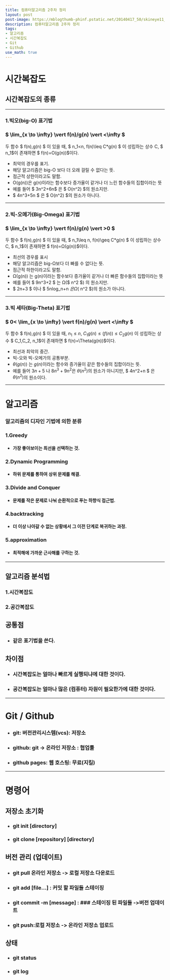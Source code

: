 ```yaml
---
title: 컴퓨터알고리즘 2주차 정리
layout: post
post-image: https://mblogthumb-phinf.pstatic.net/20140417_50/skineye11_1397707857159Xd00q_JPEG/naver_com_20140417_130214.jpg?type=w2
description: 컴퓨터알고리즘 2주차 정리
tags:
- 알고리즘
- 시간복잡도
- Git
- Github
use_math: true
---
```


# 시간복잡도

## 시간복잡도의 종류
- - -
### 1.빅오(big-O) 표기법  
 
### $ \lim_{x \to \infty} \vert f(n)/g(n) \vert <\infty $

두 함수 $ f(n),g(n) $ 이 있을 때, $ n_1<n, f(n)\leq C*g(n) $ 이 성립하는 상수 C, $ n_1$이 존재하면 $ f(n)=O(g(n))$이다.
* 최악의 경우를 표기.
* 해당 알고리즘은 big-O 보다 더 오래 걸릴 수 없다는 뜻.
* 점근적 상한이라고도 말함.
* O(g(n))은 g(n)이라는 함수보다 증가율이 같거나 더 느린 함수들의 집합이라는 뜻 
* 예를 들어 $ 3n^2+6n$  은 $ O(n^2) $의 원소지만.
* $ 4n^3+5n $ 은 $ O(n^2) $의 원소가 아니다.

- - -
 
### 2.빅-오메가(Big-Omega) 표기법
   
### $ \lim_{x \to \infty} \vert f(n)/g(n) \vert >0  $


두 함수 $ f(n),g(n) $ 이 있을 때, $ n_1\leq n, f(n)\geq C*g(n) $ 이 성립하는 상수 C, $ n_1$이 존재하면 $ f(n)=Ω(g(n))$이다.


* 최선의 경우를 표시
* 해당 알고리즘은 big-Ω보다 더 빠를 수 없다는 뜻.
* 점근적 하한이라고도 말함.
* Ω(g(n)) 는 g(n)이라는 함수보다 증가율이 같거나 더 빠른 함수들의 집합이라는 뜻
* 예를 들어  $ 9n^3+2 $ 는 Ω($ n^2 $) 의 원소지만.
* $ 2n+3 $ 이나 $ 5nlog_n+n $은 Ω($ n^2 $)의 원소가 아니다. 

- - -

### 3.빅 세타(Big-Theta) 표기법


### $ 0< \lim_{x \to \infty} \vert f(n)/g(n) \vert <\infty  $


두 함수 $ f(n),g(n) $ 이 있을 때,  $n_1\leq n$,
  $C_1g(n) \leq (f(n)) \leq C_2g(n)$  이 성립하는 상수 $ C_1,C_2, n_1$이 존재하면 $ f(n)=\Theta(g(n))$이다.



* 최선과 최악의 중간.
* 빅-오와 빅-오메가의 공통부분.
* $θ(g(n))$ 는 $g(n)$이라는 함수와 증가율이 같은 함수들의 집합이라는 뜻.
* 예를 들어 $3n+5$ 나 $8n^3+9n^2$은 $θ(n^2)$의 원소가 아니지만, $ 4n^2+n $ 은  $θ(n^2)$의 원소이다.
  
- - -
# 알고리즘
### 알고리즘의 디자인 기법에 의한 분류

###     1.Greedy

* #### 가장 좋아보이는 최선을 선택하는 것.

### 2.Dynamic Programming 

* #### 하위 문제를 통하여 상위 문제를 해결.

### 3.Divide and Conquer

* #### 문제를 작은 문제로 나눠 순환적으로 푸는 하향식 접근법. 

### 4.backtracking

* #### 더 이상 나아갈 수 없는 상황에서 그 이전 단계로 복귀하는 과정.

### 5.approximation

* #### 최적해에 가까운 근사해를 구하는 것. 

- - -

## 알고리즘 분석법
### 1.시간복잡도

### 2.공간복잡도

## 공통점

 * ### 같은 표기법을 쓴다.
  
## 차이점

  * ### 시간복잡도는 얼마나 빠르게 실행되냐에 대한 것이다.
  * ### 공간복잡도는 얼마나 많은 (컴퓨터) 자원이 필요한가에 대한 것이다.

- - -

# Git / Github
* ### git: 버전관리시스템(vcs): 저장소
* ### github: git -> 온라인 저장소 : 협업툴

* ### github pages: 웹 호스팅: 무료(지킬)

- - -

# 명령어

## 저장소 초기화
* ### git init [directory]  
* ### git clone [repository] [directory]

## 버전 관리 (업데이트)
* ### git pull 온라인 저장소 -> 로컬 저장소 다운로드  
* ### git add [file...] : 커밋 할 파일들 스테이징  
* ### git commit -m [message] :  ### 스테이징 된 파일들 ->버전 업데이트   
* ### git push:로컬 저장소 -> 온라인 저장소 업로드

## 상태 
* ### git status
* ### git log
